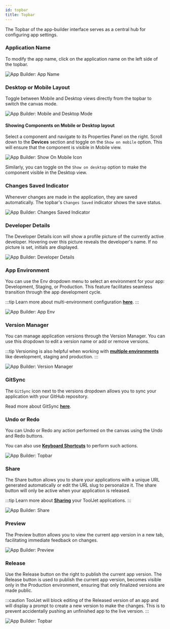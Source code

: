 ```yaml
---
id: topbar
title: Topbar
---
```


The Topbar of the app-builder interface serves as a central hub for configuring app settings.

### Application Name

To modify the app name, click on the application name on the left side of the topbar.

<div style={{textAlign: 'center'}}>
    <img className="screenshot-full" src="/img/v2-beta/app-builder/toolbar/appnamenew-v2.png" alt="App Builder: App Name"/>
</div>

### Desktop or Mobile Layout

Toggle between Mobile and Desktop views directly from the topbar to switch the canvas mode.

<div style={{textAlign: 'center'}}>
    <img className="screenshot-full" src="/img/v2-beta/app-builder/toolbar/mobiledesktopswitch.png" alt="App Builder: Mobile and Desktop Mode"/>
</div>

#### Showing Components on Mobile or Desktop layout

Select a component and navigate to its Properties Panel on the right. Scroll down to the **Devices** section and toggle on the `Show on mobile` option. This will ensure that the component is visible in Mobile view.

<div style={{textAlign: 'center'}}>
    <img className="screenshot-full" src="/img/v2-beta/app-builder/toolbar/showonmobile.png" alt="App Builder: Show On Mobile Icon"/>
</div>

Similarly, you can toggle on the `Show on desktop` option to make the component visible in the Desktop view.

### Changes Saved Indicator

Whenever changes are made in the application, they are saved automatically. The topbar's `Changes Saved` indicator shows the save status.

<div style={{textAlign: 'center'}}>
    <img className="screenshot-full" src="/img/v2-beta/app-builder/toolbar/changessaved-v2.png" alt="App Builder: Changes Saved Indicator"/>
</div>

### Developer Details

The Developer Details icon will show a profile picture of the currently active developer. Hovering over this picture reveals the developer's name. If no picture is set, initials are displayed.

<div style={{textAlign: 'center'}}>
    <img className="screenshot-full" src="/img/v2-beta/app-builder/toolbar/profile-v2.png" alt="App Builder: Developer Details"/>
</div>

### App Environment

You can use the Env dropdown menu to select an environment for your app: Development, Staging, or Production. This feature facilitates seamless transition through the app development cycle.

:::tip
Learn more about multi-environment configuration **[here](/docs/release-management/multi-environment/)**.
:::

<div style={{textAlign: 'center'}}>
    <img className="screenshot-full" src="/img/v2-beta/app-builder/toolbar/multienv.png" alt="App Builder: App Env"/>
</div>

### Version Manager

You can manage application versions through the Version Manager. You can use this dropdown to edit a version name or add or remove versions.

:::tip
Versioning is also helpful when working with **[multiple environments](/docs/release-management/multi-environment/)** like development, staging and production.
:::

<div style={{textAlign: 'center'}}>
    <img className="screenshot-full" src="/img/v2-beta/app-builder/toolbar/versionsnew-v2.png" alt="App Builder: Version Manager"/>
</div>


### GitSync
The `GitSync` icon next to the versions dropdown allows you to sync your application with your GitHub repository.

Read more about GitSync **[here](/docs/gitsync)**. 
### Undo or Redo

You can Undo or Redo any action performed on the canvas using the Undo and Redo buttons. 

You can also use **[Keyboard Shortcuts](/docs/tutorial/keyboard-shortcuts)** to perform such actions.

<div style={{textAlign: 'center'}}>
    <img className="screenshot-full" src="/img/v2-beta/app-builder/toolbar/undo-v3.png" alt="App Builder: Topbar"/>
</div>

### Share

The Share button allows you to share your applications with a unique URL generated automatically or edit the URL slug to personalize it. The share button will only be active when your application is released. 

:::tip
Learn more about **[Sharing](/docs/app-builder/share)** your ToolJet applications.
:::

<div style={{textAlign: 'center'}}>
    <img className="screenshot-full" src="/img/v2-beta/app-builder/toolbar/sharenew-v2.png" alt="App Builder: Share"/>
</div>

### Preview

The Preview button allows you to view the current app version in a new tab, facilitating immediate feedback on changes.

<div style={{textAlign: 'center'}}>
    <img className="screenshot-full" src="/img/v2-beta/app-builder/toolbar/previewnew-v2.png" alt="App Builder: Preview"/>
</div>

### Release

Use the Release button on the right to publish the current app version. The Release button is used to publish the current app version, becomes visible only in the Production environment, ensuring that only finalized versions are made public.

:::caution
ToolJet will block editing of the Released version of an app and will display a prompt to create a new version to make the changes. This is to prevent accidentally pushing an unfinished app to the live version.
:::

<div style={{textAlign: 'center'}}>
    <img className="screenshot-full" src="/img/v2-beta/app-builder/toolbar/releasenew-v2.png" alt="App Builder: Topbar"/>
</div>
